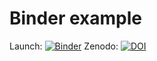 # Binder example

Launch: [![Binder](https://mybinder.org/badge_logo.svg)](https://mybinder.org/v2/gh/rkdarst/binder-example/HEAD)
Zenodo: [![DOI](https://sandbox.zenodo.org/badge/716293387.svg)](https://sandbox.zenodo.org/doi/10.5072/zenodo.10004044)
